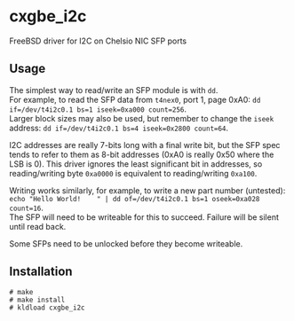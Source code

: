 # cxgbe_i2c
FreeBSD driver for I2C on Chelsio NIC SFP ports

## Usage
The simplest way to read/write an SFP module is with `dd`.  
For example, to read the SFP data from `t4nex0`, port 1, page 0xA0: `dd if=/dev/t4i2c0.1 bs=1 iseek=0xa000 count=256`.  
Larger block sizes may also be used, but remember to change the `iseek` address: `dd if=/dev/t4i2c0.1 bs=4 iseek=0x2800 count=64`.

I2C addresses are really 7-bits long with a final write bit, but the SFP spec tends to refer to them as 8-bit addresses (0xA0 is really 0x50 where the LSB is 0).
This driver ignores the least significant bit in addresses, so reading/writing byte `0xa0000` is equivalent to reading/writing `0xa100`.

Writing works similarly, for example, to write a new part number (untested): `echo "Hello World!    " | dd of=/dev/t4i2c0.1 bs=1 oseek=0xa028 count=16`.  
The SFP will need to be writeable for this to succeed. Failure will be silent until read back.

Some SFPs need to be unlocked before they become writeable.

## Installation
```
# make
# make install
# kldload cxgbe_i2c
```
